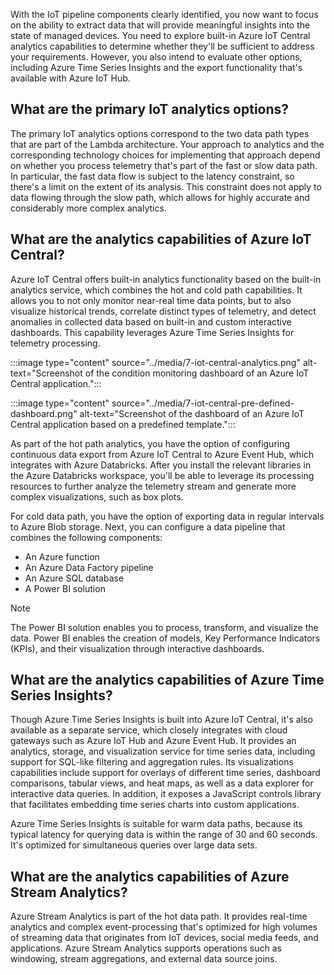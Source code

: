 With the IoT pipeline components clearly identified, you now want to focus on the ability to extract data that will provide meaningful insights into the state of managed devices. You need to explore built-in Azure IoT Central analytics capabilities to determine whether they'll be sufficient to address your requirements. However, you also intend to evaluate other options, including Azure Time Series Insights and the export functionality that's available with Azure IoT Hub.

## What are the primary IoT analytics options?

The primary IoT analytics options correspond to the two data path types that are part of the Lambda architecture. Your approach to analytics and the corresponding technology choices for implementing that approach depend on whether you process telemetry that's part of the fast or slow data path. In particular, the fast data flow is subject to the latency constraint, so there's a limit on the extent of its analysis. This constraint does not apply to data flowing through the slow path, which allows for highly accurate and considerably more complex analytics.

## What are the analytics capabilities of Azure IoT Central?

Azure IoT Central offers built-in analytics functionality based on the built-in analytics service, which combines the hot and cold path capabilities. It allows you to not only monitor near-real time data points, but to also visualize historical trends, correlate distinct types of telemetry, and detect anomalies in collected data based on built-in and custom interactive dashboards. This capability leverages Azure Time Series Insights for telemetry processing.

:::image type="content" source="../media/7-iot-central-analytics.png" alt-text="Screenshot of the condition monitoring dashboard of an Azure IoT Central application.":::

:::image type="content" source="../media/7-iot-central-pre-defined-dashboard.png" alt-text="Screenshot of the dashboard of an Azure IoT Central application based on a predefined template.":::

As part of the hot path analytics, you have the option of configuring continuous data export from Azure IoT Central to Azure Event Hub, which integrates with Azure Databricks. After you install the relevant libraries in the Azure Databricks workspace, you'll be able to leverage its processing resources to further analyze the telemetry stream and generate more complex visualizations, such as box plots.

For cold data path, you have the option of exporting data in regular intervals to Azure Blob storage. Next, you can configure a data pipeline that combines the following components:
- An Azure function
- An Azure Data Factory pipeline
- An Azure SQL database
- A Power BI solution 

> [!NOTE]
> The Power BI solution enables you to process, transform, and visualize the data. Power BI enables the creation of models, Key Performance Indicators (KPIs), and their visualization through interactive dashboards.

## What are the analytics capabilities of Azure Time Series Insights?

Though Azure Time Series Insights is built into Azure IoT Central, it's also available as a separate service, which closely integrates with cloud gateways such as Azure IoT Hub and Azure Event Hub. It provides an analytics, storage, and visualization service for time series data, including support for SQL-like filtering and aggregation rules. Its visualizations capabilities include support for overlays of different time series, dashboard comparisons, tabular views, and heat maps, as well as a data explorer for interactive data queries. In addition, it exposes a JavaScript controls library that facilitates embedding time series charts into custom applications.

Azure Time Series Insights is suitable for warm data paths, because its typical latency for querying data is within the range of 30 and 60 seconds. It's optimized for simultaneous queries over large data sets.

## What are the analytics capabilities of Azure Stream Analytics?

Azure Stream Analytics is part of the hot data path. It provides real-time analytics and complex event-processing that's optimized for high volumes of streaming data that originates from IoT devices, social media feeds, and applications. Azure Stream Analytics supports operations such as windowing, stream aggregations, and external data source joins.
